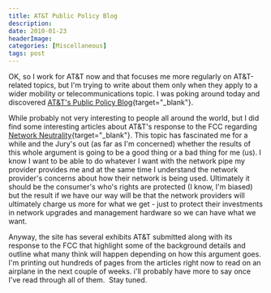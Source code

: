 ```yaml
---
title: AT&T Public Policy Blog
description: 
date: 2010-01-23
headerImage: 
categories: [Miscellaneous]
tags: post
---
```


OK, so I work for AT&T now and that focuses me more regularly on AT&T-related topics, but I'm trying to write about them only when they apply to a wider mobility or telecommunications topic. I was poking around today and discovered [AT&T's Public Policy Blog](https://attpublicpolicy.com/){target="_blank"}.

While probably not very interesting to people all around the world, but I did find some interesting articles about AT&T's response to the FCC regarding [Network Neutrality](https://en.wikipedia.org/wiki/Network_neutrality){target="_blank"}. This topic has fascinated me for a while and the Jury's out (as far as I'm concerned) whether the results of this whole argument is going to be a good thing or a bad thing for me (us). I know I want to be able to do whatever I want with the network pipe my provider provides me and at the same time I understand the network provider's concerns about how their network is being used. Ultimately it should be the consumer's who's rights are protected (I know, I'm biased) but the result if we have our way will be that the network providers will ultimately charge us more for what we get - just to protect their investments in network upgrades and management hardware so we can have what we want.

Anyway, the site has several exhibits AT&T submitted along with its response to the FCC that highlight some of the background details and outline what many think will happen depending on how this argument goes. I'm printing out hundreds of pages from the articles right now to read on an airplane in the next couple of weeks. i'll probably have more to say once I've read through all of them.  Stay tuned.